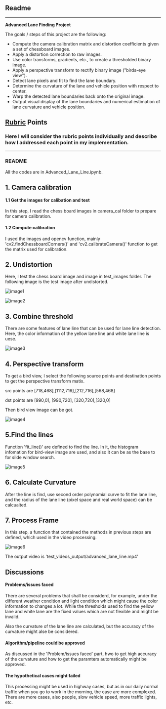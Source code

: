 ## Readme

---

**Advanced Lane Finding Project**

The goals / steps of this project are the following:

* Compute the camera calibration matrix and distortion coefficients given a set of chessboard images.
* Apply a distortion correction to raw images.
* Use color transforms, gradients, etc., to create a thresholded binary image.
* Apply a perspective transform to rectify binary image ("birds-eye view").
* Detect lane pixels and fit to find the lane boundary.
* Determine the curvature of the lane and vehicle position with respect to center.
* Warp the detected lane boundaries back onto the original image.
* Output visual display of the lane boundaries and numerical estimation of lane curvature and vehicle position.

[//]: # (Image References)


## [Rubric](https://review.udacity.com/#!/rubrics/571/view) Points

### Here I will consider the rubric points individually and describe how I addressed each point in my implementation.  

---

### README

All the codes are in Advanced_Lane_Line.ipynb.

## 1. Camera calibration

#### 1.1 Get the images for calibation and test

In this step, I read the chess board images in camera_cal folder to prepare for camera calibration.

#### 1.2 Compute calibration

I used the images and opencv function, mainly 'cv2.findChessboardCorners()' and 'cv2.calibrateCamera()' function to get the matrix used for calibration.

## 2. Undistortion

Here, I test the chess board image and image in test_images folder.
The following image is the test image after undistorted.

![image1](./test_images/undistored_image.jpg)

![image2](./test_images/test_image_3_undisorted.jpg)


## 3. Combine threshold

There are some features of lane line that can be used for lane line detection.
Here, the color information of the yellow lane line and white lane line is uese.

![image3](./test_images/combined_image.jpg)

## 4. Perspective transform

To get a bird view, I select the following source points and destination points to get the perspective transform matix.

src points are [718,468],[1112,716],[212,716],[568,468]

dst points are [990,0],  [990,720], [320,720],[320,0]

Then bird view image can be got.

![image4](./test_images/warped_image.jpg)

## 5.Find the lines

Function 'fit_line()' are defined to find the line. In it, the histogram infomation for bird-view image are used, and also it can be as the base to for silde window search.

![image5](./test_images/fit_line.jpg)

## 6. Calculate Curvature

After the line is find, use second order polynomial curve to fit the lane line, and the radius of the lane line (pixel space and real world space) can be calcualted.

## 7. Process Frame

In this step, a function that contained the methods in previous steps are defined, which used in the video processing.

![image6](./test_images/video_frame.jpg)

The output video is 'test_videos_output/advanced_lane_line.mp4'

## Discussions

#### Problems/issues faced
There are several problems that shall be considerd, for example, under the different weather condition and light condition which might cause the color information to changes a lot. While the thresholds used to find the yellow lane and white lane are the fixed values which are not flexible and might be invalid.

Also the curvature of the lane line are calculated, but the accuracy of the curvature might alse be considered.

#### Algorithm/pipeline could be approved

As discussed in the 'Problem/issues faced' part, hwo to get high accuracy of the curvature and how to get the paramters automatically might be approved. 

#### The hypothetical cases might failed

This processing might be used in highway cases, but as in our daily normal traffic when you go to work in the morning, the case are more complexed. There are more cases, also people, slow vehicle speed, more traffic lights, etc.

